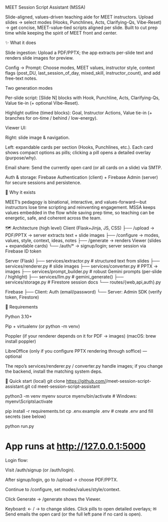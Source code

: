 MEET Session Script Assistant (MSSA)

Slide-aligned, values-driven teaching aide for MEET instructors.
Upload slides → select modes (Hooks, Punchlines, Acts, Clarifying-Qs, Vibe-Reset) → get concise, MEET-value-tied scripts aligned per slide. Built to cut prep time while keeping the spirit of MEET front and center.

✨ What it does

Slide ingestion: Upload a PDF/PPTX; the app extracts per-slide text and renders slide images for preview.

Config → Prompt: Choose modes, MEET values, instructor style, context flags (post_DU, last_session_of_day, mixed_skill, instructor_count), and add free-text notes.

Two generation modes

Per-slide script: [Slide N] blocks with Hook, Punchline, Acts, Clarifying-Qs, Value tie-in (+ optional Vibe-Reset).

Highlight outline (timed blocks): Goal, Instructor Actions, Value tie-in (+ branches for on-time / behind / low-energy).

Viewer UI:

Right: slide image & navigation.

Left: expandable cards per section (Hooks, Punchlines, etc.). Each card shows compact options as pills; clicking a pill opens a detailed overlay (purpose/why).

Email share: Send the currently open card (or all cards on a slide) via SMTP.

Auth & storage: Firebase Authentication (client) + Firebase Admin (server) for secure sessions and persistence.

🧭 Why it exists

MEET’s pedagogy is binational, interactive, and values-forward—but instructors lose time scripting and reinventing engagement. MSSA keeps values embedded in the flow while saving prep time, so teaching can be energetic, safe, and coherent across the team.

🗺️ Architecture (high level)
Client (Flask+Jinja, JS, CSS)
   ├── /upload           → PDF/PPTX → server extracts text + slide images
   ├── /configure        → modes, values, style, context, ideas, notes
   ├── /generate         → renders Viewer (slides + expandable cards)
   └── /auth/*           → signup/login; server session via Firebase ID token

Server (Flask)
   ├── services/extractor.py      # structured text from slides
   ├── services/renderer.py       # slide images
   ├── services/converter.py      # PPTX → images
   ├── services/prompt_builder.py # robust Gemini prompts (per-slide / highlight)
   ├── services/llm.py            # gemini_generate()
   ├── services/storage.py        # Firestore session docs
   └── routes/{web,api,auth}.py

Firebase
   ├── Client: Auth (email/password)
   └── Server: Admin SDK (verify token, Firestore)

🔧 Requirements

Python 3.10+

Pip + virtualenv (or python -m venv)

Poppler (if your renderer depends on it for PDF → images) (macOS: brew install poppler)

LibreOffice (only if you configure PPTX rendering through soffice) — optional

The repo’s services/renderer.py / converter.py handle images; if you change the backend, install the matching system deps.

🚀 Quick start (local)
git clone https://github.com/<you>/meet-session-script-assistant.git
cd meet-session-script-assistant

python3 -m venv myenv
source myenv/bin/activate        # Windows: myenv\Scripts\activate

pip install -r requirements.txt
cp .env.example .env             # create .env and fill secrets (see below)

python run.py
# App runs at http://127.0.0.1:5000


Login flow:

Visit /auth/signup (or /auth/login).

After signup/login, go to /upload → choose PDF/PPTX.

Continue to /configure, set modes/values/style/context.

Click Generate → /generate shows the Viewer.

Keyboard: ← / → to change slides.
Click pills to open detailed overlays; ✉ Send emails the open card (or the full left pane if no card is open).

